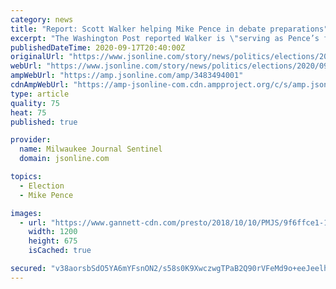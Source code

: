 ```yaml
---
category: news
title: "Report: Scott Walker helping Mike Pence in debate preparations"
excerpt: "The Washington Post reported Walker is \"serving as Pence’s foil in practice sessions, effectively playing the role\" of U.S. Sen. Kamala Harris."
publishedDateTime: 2020-09-17T20:40:00Z
originalUrl: "https://www.jsonline.com/story/news/politics/elections/2020/09/17/report-scott-walker-helping-mike-pence-debate-preparations/3483494001/"
webUrl: "https://www.jsonline.com/story/news/politics/elections/2020/09/17/report-scott-walker-helping-mike-pence-debate-preparations/3483494001/"
ampWebUrl: "https://amp.jsonline.com/amp/3483494001"
cdnAmpWebUrl: "https://amp-jsonline-com.cdn.ampproject.org/c/s/amp.jsonline.com/amp/3483494001"
type: article
quality: 75
heat: 75
published: true

provider:
  name: Milwaukee Journal Sentinel
  domain: jsonline.com

topics:
  - Election
  - Mike Pence

images:
  - url: "https://www.gannett-cdn.com/presto/2018/10/10/PMJS/9f6ffce1-1653-4500-985a-f2c457d22e95-AP_Election_2018_Wisconsin_Pence-1.jpg?auto=webp&crop=3599,2024,x1,y6&format=pjpg&width=1200"
    width: 1200
    height: 675
    isCached: true

secured: "v38aorsbSdO5YA6mYFsnON2/s58s0K9XwczwgTPaB2Q90rVFeMd9o+eeJeelhNCvml73YiSTPYSpl5gchWZkYFK+nRawKgALG//kpHmDMOPUe9vCCpR+wDVRpyJP3UtKoK1OxvA5j53piozZZ2CK+XraYEvXMZp4x/f+FsfDwqmzyEE3F3OoNkr7i5XBDS+QujN+zjObqU0FHRETMYC8AKciUtVJLGvVsJMB5LJxzl5yTAuxVejkvzBadPCWOVNCju2ifuTBkLOGFUtTXKdZN65DMzD8V1ZJbn7XxA4KsDr1mZxkK5SpwWdcgK1mrqKoLlv3Gz3qZvN9bNKxqUP0cYJ5PfNTWt9czNMOwIb4yGI=;fy4ilol1Oz7kIk/pKH+S0w=="
---
```


